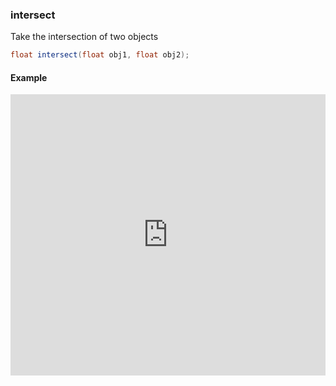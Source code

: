 ### intersect

Take the intersection of two objects

```glsl
float intersect(float obj1, float obj2);
```

#### Example
<iframe width="100%" height="450px" src="https://shaderpark.netlify.com/sculpture/-LM3HsbO0jkByC9KAAgs?example=true&embed=true" frameborder="0"></iframe>